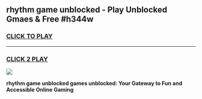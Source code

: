 
## rhythm game unblocked - Play Unblocked Gmaes & Free #h344w
<h3>
<a href="https://premium.freeplayer.one?title=rhythm_game_unblocked&ref=03M">CLICK TO PLAY</a></h3>
<hr>

<h3>
<a href="https://premium.freeplayer.one?title=rhythm_game_unblocked&ref=03M">CLICK 2 PLAY</a>
  
</h3>

<a href="https://premium.freeplayer.one?title=rhythm_game_unblocked&ref=03M"><img src="https://clearcache.store/games.png"></a>


**rhythm game unblocked games unblocked: Your Gateway to Fun and Accessible Online Gaming**
